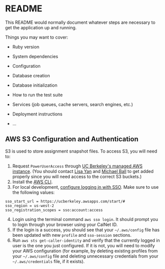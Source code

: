 # README

This README would normally document whatever steps are necessary to get the
application up and running.

Things you may want to cover:

* Ruby version

* System dependencies

* Configuration

* Database creation

* Database initialization

* How to run the test suite

* Services (job queues, cache servers, search engines, etc.)

* Deployment instructions

* ...

## AWS S3 Configuration and Authentication

S3 is used to store assignment snapshot files. To access S3, you will need to:

1. Request `PowerUserAccess` through [UC Berkeley's managed AWS instance](https://technology.berkeley.edu/bcloud-aws-central-faq). (You should contact [Lisa Yan](mailto:yanlisa@berkeley.edu) and [Michael Ball](ball@berkeley.edu) to get added properly since you will need access to the correct S3 buckets.)
2. Install the [AWS CLI](https://docs.aws.amazon.com/cli/latest/userguide/getting-started-install.html).
3. For local development, [configure logging in with SSO](https://docs.aws.amazon.com/sdkref/latest/guide/access-sso.html). Make sure to use the following values:
```
sso_start_url = https://ucberkeley.awsapps.com/start/#
sso_region = us-west-2
sso_registration_scopes = sso:account:access
```
4. Login using the terminal command `aws sso login`. It should prompt you to login through your browser using your CalNet ID.
5. If the login is a success, you should see that your `~/.aws/config` file has been updated with new `profile` and `sso-session` sections.
6. Run `aws sts get-caller-identity` and verify that the currently logged in user is the one you just configured. If it is not, you will need to modify your AWS configuration (for example, by deleting existing profiles from your `~/.aws/config` file and deleting unnecessary credentials from your `~/.aws/credentials` file, if it exists).
